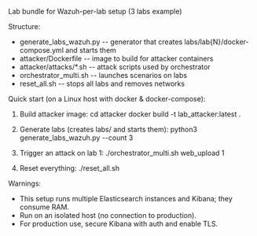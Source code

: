 Lab bundle for Wazuh-per-lab setup (3 labs example)

Structure:
- generate_labs_wazuh.py  -- generator that creates labs/lab{N}/docker-compose.yml and starts them
- attacker/Dockerfile      -- image to build for attacker containers
- attacker/attacks/*.sh   -- attack scripts used by orchestrator
- orchestrator_multi.sh   -- launches scenarios on labs
- reset_all.sh            -- stops all labs and removes networks

Quick start (on a Linux host with docker & docker-compose):
1) Build attacker image:
   cd attacker
   docker build -t lab_attacker:latest .

2) Generate labs (creates labs/ and starts them):
   python3 generate_labs_wazuh.py --count 3

3) Trigger an attack on lab 1:
   ./orchestrator_multi.sh web_upload 1

4) Reset everything:
   ./reset_all.sh

Warnings:
- This setup runs multiple Elasticsearch instances and Kibana; they consume RAM.
- Run on an isolated host (no connection to production).
- For production use, secure Kibana with auth and enable TLS.
